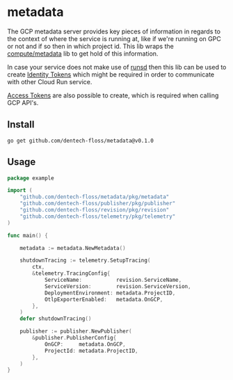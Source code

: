 # metadata

The GCP metadata server provides key pieces of information in regards to the context of where the service is running at, like if we're running on GPC or not and if so then in which project id. This lib wraps the [compute/metadata](https://pkg.go.dev/cloud.google.com/go/compute/metadata) lib to get hold of this information.

In case your service does not make use of [runsd](https://github.com/ahmetb/runsd) then this lib can be used to create [Identity Tokens](https://cloud.google.com/run/docs/securing/service-identity#identity_tokens) which might be required in order to communicate with other Cloud Run service. 

[Access Tokens](https://cloud.google.com/run/docs/securing/service-identity#access_tokens) are also possible to create, which is required when calling GCP API's.

## Install

```
go get github.com/dentech-floss/metadata@v0.1.0
```

## Usage

```go
package example

import (
    "github.com/dentech-floss/metadata/pkg/metadata"
    "github.com/dentech-floss/publisher/pkg/publisher"
    "github.com/dentech-floss/revision/pkg/revision"
    "github.com/dentech-floss/telemetry/pkg/telemetry"
)

func main() {

    metadata := metadata.NewMetadata()

    shutdownTracing := telemetry.SetupTracing(
        ctx,
        &telemetry.TracingConfig{
            ServiceName:           revision.ServiceName,
            ServiceVersion:        revision.ServiceVersion,
            DeploymentEnvironment: metadata.ProjectID,
            OtlpExporterEnabled:   metadata.OnGCP,
        },
    )
    defer shutdownTracing()

    publisher := publisher.NewPublisher(
        &publisher.PublisherConfig{
            OnGCP:     metadata.OnGCP,
            ProjectId: metadata.ProjectID,
        },
    )
}
```